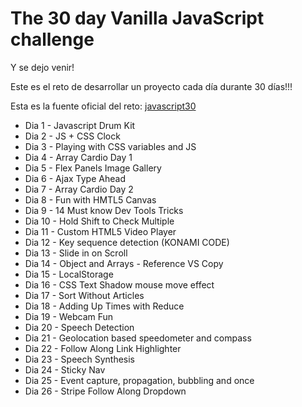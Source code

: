 # The 30 day Vanilla JavaScript challenge

Y se dejo venir! 

Este es el reto de desarrollar un proyecto cada día durante 30 días!!!

Esta es la fuente oficial del reto:
[javascript30](https://javascript30.com/)

* Dia 1 - Javascript Drum Kit
* Dia 2 - JS + CSS Clock
* Dia 3 - Playing with CSS variables and JS
* Dia 4 - Array Cardio  Day 1
* Dia 5 - Flex Panels Image Gallery
* Dia 6 - Ajax Type Ahead
* Dia 7 - Array Cardio Day 2
* Dia 8 - Fun with HMTL5 Canvas
* Dia 9 - 14 Must know Dev Tools Tricks
* Dia 10 - Hold Shift to Check Multiple
* Dia 11 - Custom HTML5 Video Player
* Dia 12 - Key sequence detection (KONAMI CODE)
* Dia 13 - Slide in on Scroll
* Dia 14 - Object and Arrays - Reference VS Copy
* Dia 15 - LocalStorage 
* Dia 16 - CSS Text Shadow mouse move effect
* Dia 17 - Sort Without Articles
* Dia 18 - Adding Up Times with Reduce
* Dia 19 - Webcam Fun
* Dia 20 - Speech Detection
* Dia 21 - Geolocation based speedometer and compass
* Dia 22 - Follow Along Link Highlighter
* Dia 23 - Speech Synthesis
* Dia 24 - Sticky Nav
* Dia 25 - Event capture, propagation, bubbling and once
* Dia 26 - Stripe Follow Along Dropdown

